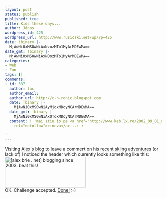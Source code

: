 ```yaml
---
layout: post
status: publish
published: true
title: Kids these days...
author: János
wordpress_id: 425
wordpress_url: http://www.rusiczki.net/wp/?p=425
date: !binary |-
  MjAwNi0xMS0wNiAxNzozMTo1MyArMDEwMA==
date_gmt: !binary |-
  MjAwNi0xMS0wNiAxNDozMTo1MyArMDEwMA==
categories:
- Web
- Fun
tags: []
comments:
- id: 337
  author: luc
  author_email: 
  author_url: http://c-h-ronic.blogspot.com
  date: !binary |-
    MjAwNi0xMS0wNiAyMjoxMDoyNCArMDEwMA==
  date_gmt: !binary |-
    MjAwNi0xMS0wNiAxOToxMDoyNCArMDEwMA==
  content: ! 'mai stiu io pe <a href="http://www.keb.lx.ro/2002_09_01_archive.html"
    rel="nofollow">cineva</a>...:-)

'
---
```

<p>Visiting <a href="http://www.alexbrie.net">Alex's blog</a> to leave a comment on his <a href="http://alexbrie.net/myblog/Blog/900/ski-season-closed">recent skiing adventures</a> (or lack of) I noticed the header which currently looks something like this:<br />
<img src="http://www.rusiczki.net/blog/blogpics/alex-brie-blogging-since-2003.gif" width="260" height="98" class="image" alt="[alex brie . net] blogging since 2003. beat this!" /><br />
OK. Challenge accepted. <a href="http://www.rusiczki.net/blog/archives/2002/12/20/restart">Done!</a> :-)</p>
